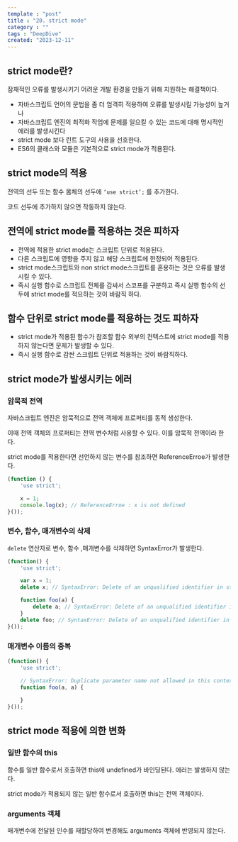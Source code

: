 ```yaml
---
template : "post"
title : "20. strict mode"
category : ""
tags : "DeepDive"
created: "2023-12-11"
---
```


## strict mode란?


잠재적인 오류를 발생시키기 어려운 개발 환경을 만들기 위해 지원하는 해결책이다.

- 자바스크립트 언어의 문법을 좀 더 엄격히 적용하여 오류를 발생시킬 가능성이 높거나
- 자바스크립트 엔진의 최적화 작업에 문제를 일으킬 수 있는 코드에 대해 명시적인 에러를 발생시킨다
- strict mode 보다 린트 도구의 사용을 선호한다.
- ES6의 클래스와 모듈은 기본적으로 strict mode가 적용된다.

## strict mode의 적용


전역의 선두 또는 함수 몸체의 선두에 `‘use strict’;` 를 추가한다.


코드 선두에 추가하지 않으면 작동하지 않는다.


## 전역에 strict mode를 적용하는 것은 피하자

- 전역에 적용한 strict mode는 스크립트 단위로 적용된다.
- 다른 스크립트에 영향을 주지 않고 해당 스크립트에 한정되어 적용된다.
- strict mode스크립트와 non strict mode스크립트를 혼용하는 것은 오류를 발생시킬 수 있다.
- 즉시 실행 함수로 스크립트 전체를 감싸서 스코프를 구분하고 즉시 실행 함수의 선두에 strict mode를 적요하는 것이 바람직 하다.

## 함수 단위로 strict mode를 적용하는 것도 피하자

- strict mode가 적용된 함수가 참조할 함수 외부의 컨텍스트에 strict mode를 적용하지 않는다면 문제가 발생할 수 있다.
- 즉시 실행 함수로 감싼 스크립트 단위로 적용하는 것이 바람직하다.

## strict mode가 발생시키는 에러


### 암묵적 전역


자바스크립트 엔진은 암묵적으로 전역 객체에 프로퍼티를 동적 생성한다.


이때 전역 객체의 프로퍼티는 전역 변수처럼 사용할 수 있다. 이를 암묵적 전역이라 한다.


strict mode를 적용한다면 선언하지 않는 변수를 참조하면 ReferenceErroe가 발생한다.


```javascript
(function () {
	'use strict';

	x = 1;
	console.log(x); // ReferenceErroe : x is not defined
}());
```


### 변수, 함수, 매개변수의 삭제


`delete` 연산자로 변수, 함수 ,매개변수를 삭제하면 SyntaxError가 발생한다.


```javascript
(function() {
	'use strict';

	var x = 1;
	delete x; // SyntaxError: Delete of an unqualified identifier in strict mode.

	function foo(a) {
		delete a; // SyntaxError: Delete of an unqualified identifier in strict mode.	
	}
	delete foo; // SyntaxError: Delete of an unqualified identifier in strict mode.
}());
```


### 매개변수 이름의 중복


```javascript
(function() {
	'use strict';

	// SyntaxError: Duplicate parameter name not allowed in this context
	function foo(a, a) {
		
	}
}());
```


## strict mode 적용에 의한 변화


### 일반 함수의 this


함수를 일반 함수로서 호출하면 this에 undefined가 바인딩된다. 에러는 발생하지 않는다.


strict mode가 적용되지 않는 일반 함수로서 호출하면 this는 전역 객체이다.


### arguments 객체


매개변수에 전달된 인수를 재할당하여 변경해도 arguments 객체에 반영되지 않는다.

